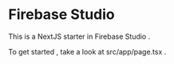 # Firebase Studio

This is a NextJS starter in Firebase Studio .

To get started , take a look at src/app/page.tsx .
